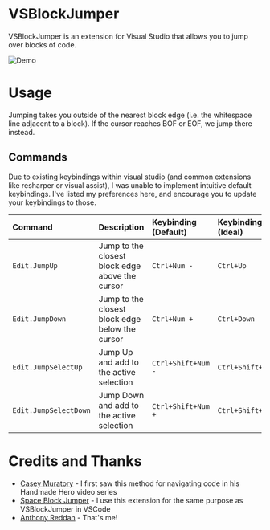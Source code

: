 # VSBlockJumper

 VSBlockJumper is an extension for Visual Studio that allows you to jump over blocks of code.

![Demo](./media/demo.gif?raw=true "Demo")


# Usage

Jumping takes you outside of the nearest block edge (i.e. the whitespace line adjacent to a block). If the cursor reaches BOF or EOF, we jump there instead.

## Commands

Due to existing keybindings within visual studio (and common extensions like resharper or visual assist), I was unable to implement intuitive default keybindings. I've listed my preferences here, and encourage you to update your keybindings to those.

|        Command        |  Description                                               | Keybinding (Default)       | Keybinding (Ideal) |
|:--------------------- |:---------------------------------------------------------- |:-------------------------- |:------------------ |
| `Edit.JumpUp`         | Jump to the closest block edge above the cursor            | `Ctrl+Num -`               | `Ctrl+Up`          |
| `Edit.JumpDown`       | Jump to the closest block edge below the cursor            | `Ctrl+Num +`               | `Ctrl+Down`        |
| `Edit.JumpSelectUp`   | Jump Up and add to the active selection                    | `Ctrl+Shift+Num -`         | `Ctrl+Shift+Up`    |
| `Edit.JumpSelectDown` | Jump Down and add to the active selection                  | `Ctrl+Shift+Num +`         | `Ctrl+Shift+Down`  |


# Credits and Thanks

* [Casey Muratory](https://twitter.com/cmuratori) - I first saw this method for navigating code in his Handmade Hero video series
* [Space Block Jumper](https://marketplace.visualstudio.com/items?itemName=jmfirth.vsc-space-block-jumper) - I use this extension for the same purpose as VSBlockJumper in VSCode
* [Anthony Reddan](https://twitter.com/AnthonyReddan) - That's me!